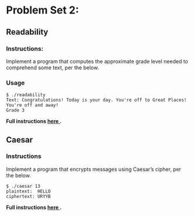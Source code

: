 # Problem Set 2:

## Readability 
### Instructions:
Implement a program that computes the approximate grade level needed to comprehend some text, per the below.

### Usage

```
$ ./readability
Text: Congratulations! Today is your day. You're off to Great Places! You're off and away!
Grade 3
```

<b> Full instructions <a href='https://cs50.harvard.edu/x/2020/psets/2/readability/'> here </a>.</b>


## Caesar

### Instructions
Implement a program that encrypts messages using Caesar’s cipher, per the below.

```
$ ./caesar 13
plaintext:  HELLO
ciphertext: URYYB
```

<b> Full instructions <a href='https://cs50.harvard.edu/x/2020/psets/2/caesar/'> here </a>.</b>

 
